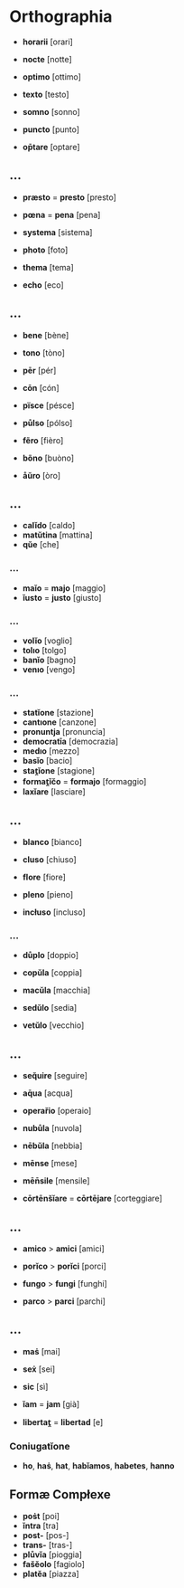 # Orthographia

* **horarii** [orari]

* **nocte** [notte]
* **optimo** [ottimo]
* **texto** [testo]
* **somno** [sonno]
* **puncto** [punto]

* **op̄tare** [optare]

## ...

* **præsto** = **presto** [presto]
* **pœna** = **pena** [pena]
* **systema** [sistema]

* **photo** [foto]
* **thema** [tema]
* **echo** [eco]

## ...

* **bene** [bène]
* **tono** [tòno]

* **pēr** [pér]
* **cōn** [cón]

* **pïsce** [pésce]
* **půlso** [pólso]

* **fẽro** [fièro]
* **bõno** [buòno]

* **åŭro** [òro]

## ...

* **calĭdo** [caldo]
* **matŭtina** [mattina]
* **qŭe** [che]

### ...

* **maĭo** = **majo** [maggio]
* **ĭusto** = **justo** [giusto]

### ...

* **volĭo** [voglio]
* **tolıo** [tolgo]
* **banĭo** [bagno]
* **venıo** [vengo]

### ...

* **statĭone** [stazione]
* **cantıone** [canzone]
* **pronuntja** [pronuncia]
* **democratīa** [democrazia]
* **medıo** [mezzo]
* **basĭo** [bacio]
* **stat̯ĭone** [stagione]
* **format̯ĭc̆o** = **formajo** [formaggio]
* **laxĭare** [lasciare]

## ...

* **blanco** [bianco]
* **cluso** [chiuso]
* **flore** [fiore]
* **pleno** [pieno]

* **incłuso** [incluso]

### ...

* **důplo** [doppio]
* **copŭla** [coppia]

* **macŭla** [macchia]

* **sedŭlo** [sedia]
* **vetŭlo** [vecchio]

## ...

* **seq̆uire** [seguire]
* **aq̄ua** [acqua]

* **operar̆io** [operaio]

* **nubůla** [nuvola]
* **nēbŭla** [nebbia]

* **mēnse** [mese]
* **mēn̄sile** [mensile]
* **cōrtēns̆ĭare** = **cōrtējare** [corteggiare]

## ...

* **amico** > **amici** [amici]
* **porĭco** > **porĭci** [porci]

* **fungo** > **fungi** [funghi]
* **parco** > **parci** [parchi]

## ...

* **maṡ** [mai]
* **seẋ** [sei]

* **sic** [sì]
* **ĭam** = **jam** [già]
* **libertat̯** = **libertad** [e]

### Coniugatĭone

* **ho**, **haṡ**, **hat**, **habĭamos**, **habetes**, **hanno**

## Formæ Compłexe

* **poṡt** [poi]
* **ĭntra** [tra]
* **post-** [pos-]
* **trans-** [tras-]
* **plůvĭa** [pioggia]
* **fas̆ĕolo** [fagiolo]
* **platĕa** [piazza]
